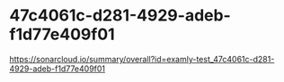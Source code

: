 # 47c4061c-d281-4929-adeb-f1d77e409f01
https://sonarcloud.io/summary/overall?id=examly-test_47c4061c-d281-4929-adeb-f1d77e409f01
